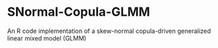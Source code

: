 # SNormal-Copula-GLMM
An R code implementation of a skew-normal copula-driven generalized linear mixed model (GLMM)
